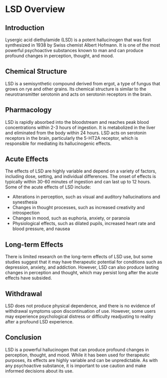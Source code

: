 # LSD Overview

## Introduction

Lysergic acid diethylamide (LSD) is a potent hallucinogen that was first synthesized in 1938 by Swiss chemist Albert Hofmann. It is one of the most powerful psychoactive substances known to man and can produce profound changes in perception, thought, and mood.

## Chemical Structure

LSD is a semisynthetic compound derived from ergot, a type of fungus that grows on rye and other grains. Its chemical structure is similar to the neurotransmitter serotonin and acts on serotonin receptors in the brain.

## Pharmacology

LSD is rapidly absorbed into the bloodstream and reaches peak blood concentrations within 2-3 hours of ingestion. It is metabolized in the liver and eliminated from the body within 24 hours. LSD acts on serotonin receptors in the brain, particularly the 5-HT2A receptor, which is responsible for mediating its hallucinogenic effects.

## Acute Effects

The effects of LSD are highly variable and depend on a variety of factors, including dose, setting, and individual differences. The onset of effects is typically within 30-60 minutes of ingestion and can last up to 12 hours. Some of the acute effects of LSD include:

- Alterations in perception, such as visual and auditory hallucinations and synesthesia
- Changes in thought processes, such as increased creativity and introspection
- Changes in mood, such as euphoria, anxiety, or paranoia
- Physiological effects, such as dilated pupils, increased heart rate and blood pressure, and nausea

## Long-term Effects

There is limited research on the long-term effects of LSD use, but some studies suggest that it may have therapeutic potential for conditions such as depression, anxiety, and addiction. However, LSD can also produce lasting changes in perception and thought, which may persist long after the acute effects have subsided.

## Withdrawal

LSD does not produce physical dependence, and there is no evidence of withdrawal symptoms upon discontinuation of use. However, some users may experience psychological distress or difficulty readjusting to reality after a profound LSD experience.

## Conclusion

LSD is a powerful hallucinogen that can produce profound changes in perception, thought, and mood. While it has been used for therapeutic purposes, its effects are highly variable and can be unpredictable. As with any psychoactive substance, it is important to use caution and make informed decisions about its use.
